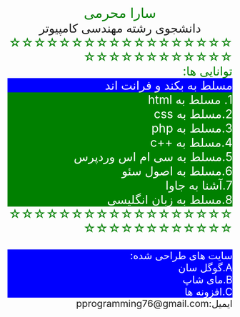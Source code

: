 <html>
 <head>
   <meta charset="UTF-8" />
  <style>
   div{
   font-size:20pt;
   }
  </style>
  </head>
  <body style=" direction:rtl">
    
   <div style="text-align:center;color:green;text-decoration:bolder;font-size:23pt">
    سارا محرمی
    </div>
    
   <div style="text-align:center;text-decoration:bolder">
    دانشجوی رشته مهندسی کامپیوتر
   </div>
   <div style="color:green">
   ☆☆☆☆☆☆☆☆☆☆☆☆☆☆☆☆☆☆☆☆☆☆☆☆☆☆☆☆☆☆
   </div>
   
   
   <div>
   <div style="direction:rtl;color:green;font-size:20pt;text-decoration:bolder">
    توانایی ها:
   </div>
   <div style="background-color:blue;color:white">
    مسلط به بکند و فرانت اند
   </div>
   <div style="color:white;background-color:green">
   1. مسلط به html<br />
   2.مسلط به css <br />
   3.مسلط به php <br />
   4.مسلط به ++c<br />
   5.مسلط به سی ام اس وردپرس <br />
   6.مسلط به اصول سئو <br />
   7.آشنا به جاوا <br />
   8.مسلط به زبان انگلیسی
   </div>
   <div style="color:green">
   ☆☆☆☆☆☆☆☆☆☆☆☆☆☆☆☆☆☆☆☆☆☆☆☆☆☆☆☆☆☆
   </div>
   <br />
   <div style="background-color:blue;color:white;text-decoration:bolder;font-size:17pt">
    سایت های طراحی شده:<br />
    A.گوگل سان <br />
    B.مای شاپ <br />
    C.افزونه ها <br />
   </div>
   <div style="font-size:16pt">
   ایمیل:pprogramming76@gmail.com
   </div>
   
   
  
  







